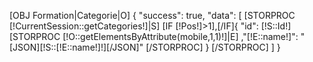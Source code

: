 [OBJ Formation|Categorie|O]
{
    "success": true,
    "data": [
        [STORPROC [!CurrentSession::getCategories!]|S]
            [IF [!Pos!]>1],[/IF]{
                "id": [!S::Id!]
                [STORPROC [!O::getElementsByAttribute(mobile,1,1)!]|E]
                ,"[!E::name!]": "[JSON][!S::[!E::name!]!][/JSON]"
                [/STORPROC]
            }
        [/STORPROC]
    ]
}
